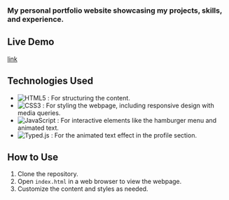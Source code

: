 ### My personal portfolio website showcasing my projects, skills, and experience.

## Live Demo
[link](https://bhanukr.github.io/My-Portfolio-website/)


## Technologies Used

- ![HTML5](https://img.shields.io/badge/HTML5-E34F26?style=for-the-badge&logo=html5&logoColor=white)  : For structuring the content.
- ![CSS3](https://img.shields.io/badge/CSS3-1572B6?style=for-the-badge&logo=css3&logoColor=white)  : For styling the webpage, including responsive design with media queries.
- ![JavaScript](https://img.shields.io/badge/JavaScript-F7DF1E?style=for-the-badge&logo=javascript&logoColor=black) : For interactive elements like the hamburger menu and animated text.
- ![Typed.js](https://img.shields.io/badge/Typed.js-0F83F0?style=for-the-badge&logo=javascript&logoColor=white)  : For the animated text effect in the profile section.

## How to Use
1. Clone the repository.
2. Open `index.html` in a web browser to view the webpage.
3. Customize the content and styles as needed.

